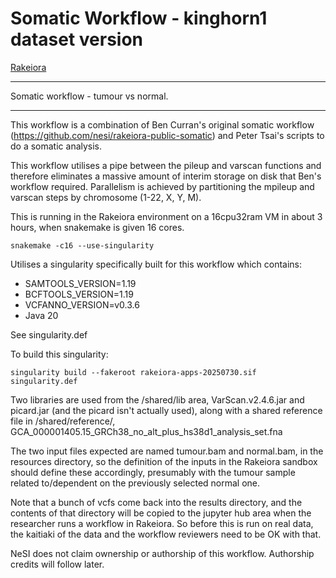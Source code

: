 # Somatic Workflow - kinghorn1 dataset version

[Rakeiora](http://rakeiora.ac.nz)

---
Somatic workflow - tumour vs normal.

---

This workflow is a combination of Ben Curran's original somatic workflow
(https://github.com/nesi/rakeiora-public-somatic)
and Peter Tsai's scripts to do a somatic analysis.

This workflow utilises a pipe between the
pileup and varscan functions and therefore eliminates a massive amount of
interim storage on disk that Ben's workflow required.
Parallelism is achieved by partitioning the mpileup and varscan steps
by chromosome (1-22, X, Y, M).

This is running in the Rakeiora environment on a 16cpu32ram VM
in about 3 hours, when snakemake is given 16 cores.

```snakemake -c16 --use-singularity```

Utilises a singularity specifically built for this workflow which contains:
- SAMTOOLS_VERSION=1.19
- BCFTOOLS_VERSION=1.19
- VCFANNO_VERSION=v0.3.6
- Java 20

See singularity.def

To build this singularity:

```singularity build --fakeroot rakeiora-apps-20250730.sif singularity.def```

Two libraries are used from the /shared/lib area,
VarScan.v2.4.6.jar and picard.jar (and the picard isn't actually used),
along with a shared
reference file in /shared/reference/,
GCA_000001405.15_GRCh38_no_alt_plus_hs38d1_analysis_set.fna

The two input files expected are named tumour.bam and normal.bam,
in the resources directory, so the definition of the inputs
in the Rakeiora sandbox should define these accordingly,
presumably with the tumour sample related to/dependent on
the previously selected normal one.

Note that a bunch of vcfs come back into the results directory,
and the contents of that directory will be copied to the jupyter hub
area when the researcher runs a workflow in Rakeiora. So before
this is run on real data, the kaitiaki of the data
and the workflow reviewers need to be OK with that.

NeSI does not claim ownership or authorship of this workflow.
Authorship credits will follow later.
